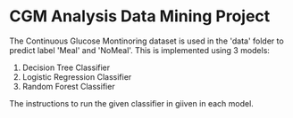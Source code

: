 # CGM Analysis Data Mining Project

The Continuous Glucose Montinoring dataset is used in the 'data' folder to predict label 'Meal' and 'NoMeal'. 
This is implemented using 3 models:
1) Decision Tree Classifier
2) Logistic Regression Classifier
3) Random Forest Classifier

The instructions to run the given classifier in giiven in each model.
